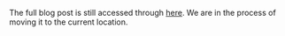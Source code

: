 The full blog post is still accessed through [here](https://www.1onepsilon.com/single-post/2018/08/18/Is-Mathematics-Discovered-or-Invented). We are in the process of moving it to the current location.